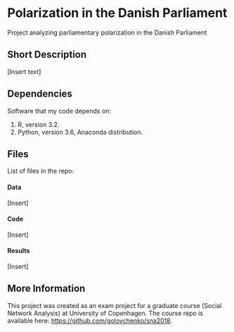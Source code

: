 # Polarization in the Danish Parliament
Project analyzing parliamentary polarization in the Danish Parliament

## Short Description

[Insert text]

## Dependencies

Software that my code depends on:

1. R, version 3.2.
2. Python, version 3.6, Anaconda distribution.

## Files

List of files in the repo:

#### Data

[Insert]

#### Code

[Insert]

#### Results
[Insert]

## More Information
This project was created as an exam project for a graduate course (Social Network Analysis) at University of Copenhagen. The course repo is available here: https://github.com/golovchenko/sna2018.
